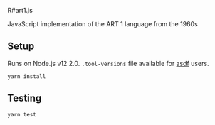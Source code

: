 R#art1.js

JavaScript implementation of the ART 1 language from the 1960s

## Setup
Runs on Node.js v12.2.0. `.tool-versions` file available for [asdf](https://github.com/asdf-vm/asdf) users.

```
yarn install
```

## Testing
```
yarn test
```
